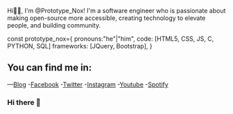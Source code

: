 Hi👋🏾, I'm @Prototype_Nox! I'm a software engineer who is passionate about making open-source more accessible, creating technology to elevate people, and building community.

const prototype_nox={
pronouns:"he"|"him",
code: [HTML5, CSS, JS, C, PYTHON, SQL]
frameworks: [JQuery, Bootstrap],
}

## You can find me in:
—[Blog](https://www.wordpress.com)
-[Facebook](https://www.facebook.com)
-[Twitter](https://www.wordpress.com)
-[Instagram](https://www.instagram.com)
-[Youtube](https://www.youtube.com)
-[Spotify](https://www.spotify.com)

### Hi there 👋

<!--
**prototypenox/prototypenox** is a ✨ _special_ ✨ repository because its `README.md` (this file) appears on your GitHub profile.

Here are some ideas to get you started:

- 🔭 I’m currently working on ...
- 🌱 I’m currently learning ...
- 👯 I’m looking to collaborate on ...
- 🤔 I’m looking for help with ...
- 💬 Ask me about ...
- 📫 How to reach me: ...
- 😄 Pronouns: ...
- ⚡ Fun fact: ...
-->
